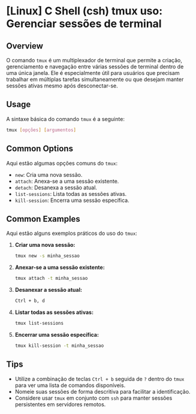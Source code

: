 # [Linux] C Shell (csh) tmux uso: Gerenciar sessões de terminal

## Overview
O comando `tmux` é um multiplexador de terminal que permite a criação, gerenciamento e navegação entre várias sessões de terminal dentro de uma única janela. Ele é especialmente útil para usuários que precisam trabalhar em múltiplas tarefas simultaneamente ou que desejam manter sessões ativas mesmo após desconectar-se.

## Usage
A sintaxe básica do comando `tmux` é a seguinte:

```bash
tmux [opções] [argumentos]
```

## Common Options
Aqui estão algumas opções comuns do `tmux`:

- `new`: Cria uma nova sessão.
- `attach`: Anexa-se a uma sessão existente.
- `detach`: Desanexa a sessão atual.
- `list-sessions`: Lista todas as sessões ativas.
- `kill-session`: Encerra uma sessão específica.

## Common Examples
Aqui estão alguns exemplos práticos do uso do `tmux`:

1. **Criar uma nova sessão:**
   ```bash
   tmux new -s minha_sessao
   ```

2. **Anexar-se a uma sessão existente:**
   ```bash
   tmux attach -t minha_sessao
   ```

3. **Desanexar a sessão atual:**
   ```bash
   Ctrl + b, d
   ```

4. **Listar todas as sessões ativas:**
   ```bash
   tmux list-sessions
   ```

5. **Encerrar uma sessão específica:**
   ```bash
   tmux kill-session -t minha_sessao
   ```

## Tips
- Utilize a combinação de teclas `Ctrl + b` seguida de `?` dentro do `tmux` para ver uma lista de comandos disponíveis.
- Nomeie suas sessões de forma descritiva para facilitar a identificação.
- Considere usar `tmux` em conjunto com `ssh` para manter sessões persistentes em servidores remotos.
